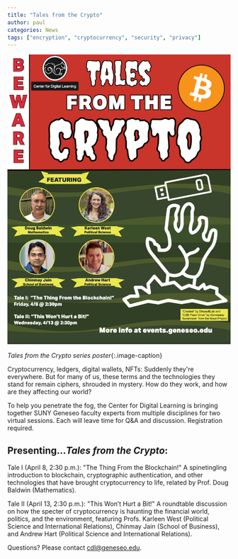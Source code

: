 ```yaml
---
title: "Tales from the Crypto"
author: paul
categories: News
tags: ["encryption", "cryptocurrency", "security", "privacy"]
---
```

![Tales from the Crypto series poster](/images/tales-from-the-crypto.png)

*Tales from the Crypto series poster*{:.image-caption}

<span style="drop">C</span>ryptocurrency, ledgers, digital wallets, NFTs: Suddenly they're everywhere. But for many of us, these terms and the technologies they stand for remain ciphers, shrouded in mystery. How do they work, and how are they affecting our world?

To help you penetrate the fog, the Center for Digital Learning is bringing together SUNY Geneseo faculty experts from multiple disciplines for two virtual sessions. Each will leave time for Q&A and discussion. Registration required.

<!--more-->

## Presenting&hellip;*Tales from the Crypto*:

Tale I (April 8, 2:30 p.m.): "The Thing From the Blockchain!" A spinetingling introduction to blockchain, cryptographic authentication, and other technologies that have brought cryptocurrency to life, related by Prof. Doug Baldwin (Mathematics).

Tale II (April 13, 2:30 p.m.): "This Won’t Hurt a Bit!" A roundtable discussion on how the specter of cryptocurrency is haunting the financial world, politics, and the environment, featuring Profs. Karleen West (Political Science and International Relations), Chinmay Jain (School of Business), and Andrew Hart (Political Science and International Relations).

Questions? Please contact [cdl@geneseo.edu](mailto:cdl@geneseo.edu).
